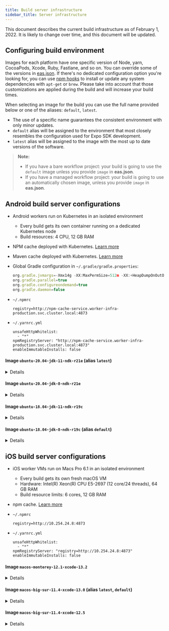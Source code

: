 ```yaml
---
title: Build server infrastructure
sidebar_title: Server infrastructure
---
```


This document describes the current build infrastructure as of February 1, 2022. It is likely to change over time, and this document will be updated.

## Configuring build environment

Images for each platform have one specific version of Node, yarn, CocoaPods, Xcode, Ruby, Fastlane, and so on. You can override some of the versions in [eas.json](../build/eas-json). If there's no dedicated configuration option you're looking for, you can use [npm hooks](how-tos/#eas-build-specific-npm-hooks) to install or update any system dependencies with `apt-get` or `brew`. Please take into account that those customizations are applied during the build and will increase your build times.

When selecting an image for the build you can use the full name provided below or one of the aliases: `default`, `latest`.

- The use of a specific name guarantees the consistent environment with only minor updates.
- `default` alias will be assigned to the environment that most closely resembles the configuration used for Expo SDK development.
- `latest` alias will be assigned to the image with the most up to date versions of the software.

> **Note:**
>
> - If you have a bare workflow project: your build is going to use the `default` image unless you provide `image` in **eas.json**.
> - If you have a managed workflow project: your build is going to use an automatically chosen image, unless you provide `image` in **eas.json**.

## Android build server configurations

- Android workers run on Kubernetes in an isolated environment
  - Every build gets its own container running on a dedicated Kubernetes node
  - Build resources: 4 CPU, 12 GB RAM
- NPM cache deployed with Kubernetes. [Learn more](caching/#javascript-dependencies)
- Maven cache deployed with Kubernetes. [Learn more](caching/#android-dependencies)
- Global Gradle configuration in `~/.gradle/gradle.properties`:

  ```jsx
  org.gradle.jvmargs=-Xmx14g -XX:MaxPermSize=512m -XX:+HeapDumpOnOutOfMemoryError -Dfile.encoding=UTF-8
  org.gradle.parallel=true
  org.gradle.configureondemand=true
  org.gradle.daemon=false
  ```

- `~/.npmrc`

  ```
  registry=http://npm-cache-service.worker-infra-production.svc.cluster.local:4873
  ```

- `~/.yarnrc.yml`

  ```
  unsafeHttpWhitelist:
    - "*"
  npmRegistryServer: "http://npm-cache-service.worker-infra-production.svc.cluster.local:4873"
  enableImmutableInstalls: false
  ```

#### Image `ubuntu-20.04-jdk-11-ndk-r21e` (alias `latest`)

<details><summary>Details</summary>

- Docker image: `ubuntu:focal-20210921`
- NDK 21.4.7075529
- Node.js 16.13.2
- Yarn 1.22.17
- npm 8.1.2
- Java 11

</details>

#### Image `ubuntu-20.04-jdk-8-ndk-r21e`

<details><summary>Details</summary>

- Docker image: `ubuntu:focal-20210921`
- NDK 21.4.7075529
- Node.js 16.13.2
- Yarn 1.22.17
- npm 8.1.2
- Java 8

</details>

#### Image `ubuntu-18.04-jdk-11-ndk-r19c`

<details><summary>Details</summary>

- Docker image: `ubuntu:bionic-20210930`
- NDK 19.2.5345600
- Node.js 16.13.2
- Yarn 1.22.17
- Npm 8.1.2
- Java 11

</details>

#### Image `ubuntu-18.04-jdk-8-ndk-r19c` (alias `default`)

<details><summary>Details</summary>

- Docker image: `ubuntu:bionic-20210930`
- NDK 19.2.5345600
- Node.js 16.13.2
- Yarn 1.22.17
- Npm 8.1.2
- Java 8

</details>

## iOS build server configurations

- iOS worker VMs run on Macs Pro 6.1 in an isolated environment
  - Every build gets its own fresh macOS VM
  - Hardware: Intel(R) Xeon(R) CPU E5-2697 (12 core/24 threads), 64 GB RAM
  - Build resource limits: 6 cores, 12 GB RAM
- npm cache. [Learn more](caching/#javascript-dependencies)
- `~/.npmrc`

  ```
  registry=http://10.254.24.8:4873
  ```

- `~/.yarnrc.yml`

  ```
  unsafeHttpWhitelist:
    - "*"
  npmRegistryServer: "registry=http://10.254.24.8:4873"
  enableImmutableInstalls: false
  ```

#### Image `macos-monterey-12.1-xcode-13.2`

<details><summary>Details</summary>

- macOS Monterey 12.1
- Xcode 13.2.1 (13C100)
- Node.js 16.13.2
- Yarn 1.22.17
- npm 8.1.2
- fastlane 2.201.0
- CocoaPods 1.11.2
- Ruby 2.7

</details>

#### Image `macos-big-sur-11.4-xcode-13.0` (alias `latest`, `default`)

<details><summary>Details</summary>

- macOS Big Sur 11.4
- Xcode 13.0 (13A233)
- Node.js 16.13.2
- Yarn 1.22.17
- npm 8.1.2
- fastlane 2.185.1
- CocoaPods 1.10.1
- Ruby 2.7

</details>

#### Image `macos-big-sur-11.4-xcode-12.5`

<details><summary>Details</summary>

- macOS Big Sur 11.4
- Xcode 12.5 (12E5244e)
- Node.js 16.13.2
- Yarn 1.22.17
- npm 8.1.2
- fastlane 2.185.1
- CocoaPods 1.10.1
- Ruby 2.7

</details>
